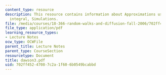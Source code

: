 ```yaml
---
content_type: resource
description: This resource contains information about Approximations using Dawson?s
  integral, Simulations.
file: /media/courses/18-366-random-walks-and-diffusion-fall-2006/702ff45247087c2a1f606b0549bcabbd_dawson3.pdf
file_type: application/pdf
learning_resource_types:
- Lecture Notes
ocw_type: OCWFile
parent_title: Lecture Notes
parent_type: CourseSection
resourcetype: Document
title: dawson3.pdf
uid: 702ff452-4708-7c2a-1f60-6b0549bcabbd
---
```

